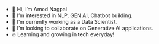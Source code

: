 - 👋 Hi, I’m Amod Nagpal
- 👀 I’m interested in NLP, GEN AI, Chatbot building.
- 🌱 I’m currently working as a Data Scientist.
- 💞️ I’m looking to collaborate on Generative AI applications.
- 🔥 Learning and growing in tech everyday!
  
<!---
Amod-CMS/Amod-CMS is a ✨ special ✨ repository because its `README.md` (this file) appears on your GitHub profile.
You can click the Preview link to take a look at your changes.
--->
